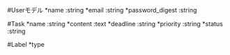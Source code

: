 #Userモデル
  *name :string
  *email :string
  *password_digest :string

#Task
  *name :string
  *content :text
  *deadline :string
  *priority :string
  *status :string

#Label
  *type
